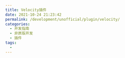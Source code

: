```yaml
---
title: Velocity插件
date: 2021-10-24 21:23:42
permalink: /development/unofficial/plugin/velocity/
categories: 
  - 开发指南
  - 非原版开发
  - 插件
tags:
  - 
---
```

